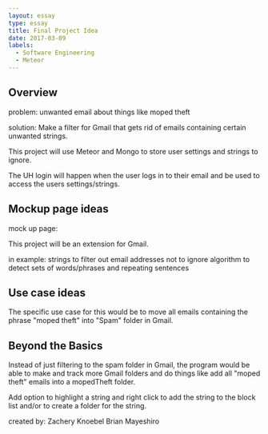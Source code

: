 ```yaml
---
layout: essay
type: essay
title: Final Project Idea
date: 2017-03-09
labels:
  - Software Engineering
  - Meteor
---
```


## Overview

problem: 
unwanted email about things like moped theft

solution:
Make a filter for Gmail that gets rid of emails containing certain unwanted strings.

This project will use Meteor and Mongo to store user settings and strings to ignore.

The UH login will happen when the user logs in to their email and be used to access the users settings/strings.

## Mockup page ideas

mock up page:

This project will be an extension for Gmail.

in example:
	strings to filter out
	email addresses not to ignore
	algorithm to detect sets of words/phrases and repeating sentences

## Use case ideas

The specific use case for this would be to move all emails containing the phrase "moped theft" into "Spam" folder in Gmail.

## Beyond the Basics

Instead of just filtering to the spam folder in Gmail, the program would be able to make and track more Gmail folders and do things like add all "moped theft" emails into a mopedTheft folder. 

Add option to highlight a string and right click to add the string to the block list and/or to create a folder for the string.

created by:
Zachery Knoebel
Brian Mayeshiro
